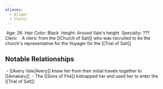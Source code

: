 ```yaml
---
aliases:
  - Aligar
  - Cleric
---
```

 Age: 26
 Hair Color: Black
 Height: Around Vale's height
 Specialty: ??? Cleric 
 
 A cleric from the [[Church of Salt]] who was recruited to be the church's representative for the Voyager for the [[Trial of Salt]]
## Notable Relationships 
 - [[Avery Vale|Avery]] knew her from their initial travels together to [[Amakaru]]
 - The [[Sons of Fire]] kidnapped her and used her to enter the [[Trial of Salt]]